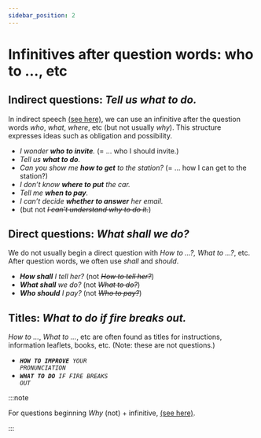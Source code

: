 ```yaml
---
sidebar_position: 2
---
```


# Infinitives after question words: who to …, etc

## Indirect questions: *Tell us what to do.*

In indirect speech [(see here)](./../noun-clauses-direct-and-indirect-speech/indirect-speech-infinitives#he-asked-her-how-to), we can use an infinitive after the question words *who*, *what*, *where*, etc (but not usually *why*). This structure expresses ideas such as obligation and possibility.

- *I wonder **who to invite**.* (= … who I should invite.)
- *Tell us **what to do**.*
- *Can you show me **how to get** to the station?* (= … how I can get to the station?)
- *I don’t know **where to put** the car.*
- *Tell me **when to pay**.*
- *I can’t decide **whether to answer** her email.*
- (but not *~~I can’t understand why to do it.~~*)

## Direct questions: *What shall we do?*

We do not usually begin a direct question with *How to …?, What to …?*, etc. After question words, we often use *shall* and *should*.

- ***How shall** I tell her?* (not *~~How to tell her?~~*)
- ***What shall** we do?* (not *~~What to do?~~*)
- ***Who should** I pay?* (not *~~Who to pay?~~*)

## Titles: *What to do if fire breaks out.*

*How to …*, *What to …*, etc are often found as titles for instructions, information leaflets, books, etc. (Note: these are not questions.)

- <code><em><strong>HOW TO IMPROVE</strong> YOUR PRONUNCIATION</em></code>
- <code><em><strong>WHAT TO DO</strong> IF FIRE BREAKS OUT</em></code>

:::note

For questions beginning *Why* (not) + infinitive, [(see here)](./../../vocabulary/word-problems-from-a-to-z/why-and-why-not).

:::

